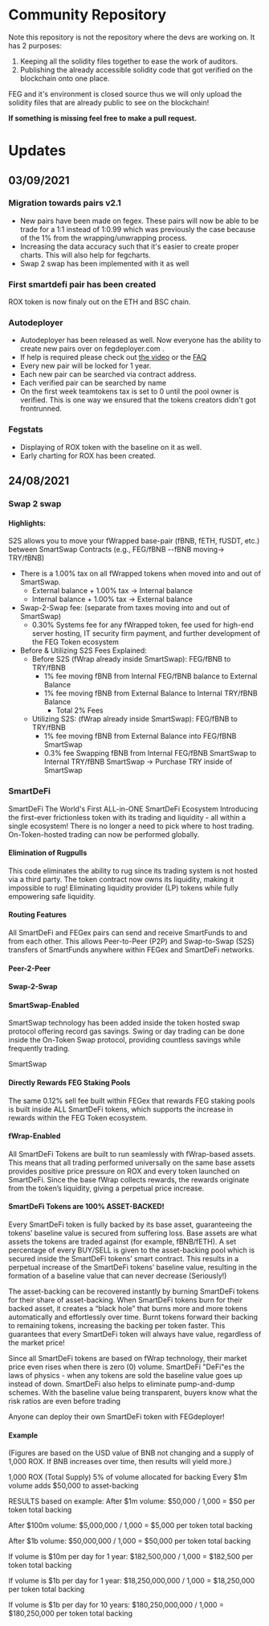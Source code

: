 # Community Repository

Note this repository is not the repository where the devs are working on. It has 2 purposes:

1. Keeping all the solidity files together to ease the work of auditors.
2. Publishing the already accessible solidity code that got verified on the blockchain onto one place.

FEG and it's environment is closed source  thus we will only upload the solidity files that are already public to see on the blockchain!

**If something is missing  feel free to make a pull request.**


# Updates

## 03/09/2021

### Migration towards pairs v2.1

* New pairs have been made on fegex. These pairs will now be able to be trade for a 1:1 instead of 1:0.99 which was previously the case because of the 1% from the wrapping/unwrapping process.
* Increasing the data accuracy such that it's easier to create proper charts. This will also help for fegcharts.
* Swap 2 swap has been implemented with it as well

### First smartdefi pair has been created

ROX token is now finaly out on the ETH and BSC chain.

### Autodeployer

* Autodeployer has been released as well. Now everyone has the ability to create new pairs over on  fegdeployer.com . 
* If help is required please check out [the video](https://www.youtube.com/watch?v=AgjBD6F905U) or the [FAQ](https://docs.google.com/document/d/1u943HybA7zrhXJSwClBu1YnWX9yDX5gEoDmIsqe5kVI)
* Every new pair will be locked for 1 year.
* Each new pair can be searched via contract address.
* Each verified pair can be searched by name
* On the first week teamtokens tax is set to 0 until the pool owner is verified. This is one way we ensured that the tokens creators didn't got frontrunned.

### Fegstats

* Displaying of ROX token with the baseline on it as well.
* Early charting for ROX has been created.

## 24/08/2021
### Swap 2 swap
#### Highlights:

S2S allows you to move your fWrapped base-pair (fBNB, fETH, fUSDT, etc.) between SmartSwap Contracts (e.g., FEG/fBNB --fBNB moving→ TRY/fBNB)
* There is a 1.00% tax on all fWrapped tokens when moved into and out of SmartSwap.
  * External balance + 1.00% tax → Internal balance
  * Internal balance + 1.00% tax → External balance
* Swap-2-Swap fee: (separate from taxes moving into and out of SmartSwap)
  * 0.30% Systems fee for any fWrapped token, fee used for high-end server hosting, IT security firm payment, and further development of the FEG Token ecosystem
* Before & Utilizing S2S Fees Explained:
  * Before S2S (fWrap already inside SmartSwap): FEG/fBNB to TRY/fBNB
    * 1% fee moving fBNB from Internal FEG/fBNB balance to External Balance
    * 1% fee moving fBNB from External Balance to Internal TRY/fBNB Balance
      * Total 2% Fees 
  * Utilizing S2S: (fWrap already inside SmartSwap): FEG/fBNB to TRY/fBNB
    * 1% fee moving fBNB from External Balance into FEG/fBNB SmartSwap
    * 0.3% fee Swapping fBNB from Internal FEG/fBNB SmartSwap to Internal TRY/fBNB SmartSwap -> Purchase TRY inside of SmartSwap

### SmartDeFi

SmartDeFi
The World's First ALL-in-ONE SmartDeFi Ecosystem
Introducing the first-ever frictionless token with its trading and liquidity - all within a single ecosystem! There is no longer a need to pick where to host trading. On-Token-hosted trading can now be performed globally.

#### Elimination of Rugpulls

This code eliminates the ability to rug since its trading system is not hosted via a third party. The token contract now owns its liquidity, making it impossible to rug! Eliminating liquidity provider (LP) tokens while fully empowering safe liquidity.


#### Routing Features

All SmartDeFi and FEGex pairs can send and receive SmartFunds to and from each other. This allows Peer-to-Peer (P2P) and Swap-to-Swap (S2S) transfers of SmartFunds anywhere within FEGex and SmartDeFi networks.


#### Peer-2-Peer


#### Swap-2-Swap



#### SmartSwap-Enabled

SmartSwap technology has been added inside the token hosted swap protocol offering record gas savings. Swing or day trading can be done inside the On-Token Swap protocol, providing countless savings while frequently trading.

SmartSwap


#### Directly Rewards FEG Staking Pools

The same 0.12% sell fee built within FEGex that rewards FEG staking pools is built inside ALL SmartDeFi tokens, which supports the increase in rewards within the FEG Token ecosystem.


#### fWrap-Enabled

All SmartDeFi Tokens are built to run seamlessly with fWrap-based assets. This means that all trading performed universally on the same base assets provides positive price pressure on ROX and every token launched on SmartDeFi. Since the base fWrap collects rewards, the rewards originate from the token’s liquidity, giving a perpetual price increase.


#### SmartDeFi Tokens are 100% ASSET-BACKED!

Every SmartDeFi token is fully backed by its base asset, guaranteeing the tokens’ baseline value is secured from suffering loss. Base assets are what assets the tokens are traded against (for example, fBNB/fETH). A set percentage of every BUY/SELL is given to the asset-backing pool which is secured inside the SmartDeFi tokens’ smart contract. This results in a perpetual increase of the SmartDeFi tokens’ baseline value, resulting in the formation of a baseline value that can never decrease (Seriously!)

The asset-backing can be recovered instantly by burning SmartDeFi tokens for their share of asset-backing. When SmartDeFi tokens burn for their backed asset, it creates a “black hole” that burns more and more tokens automatically and effortlessly over time. Burnt tokens forward their backing to remaining tokens, increasing the backing per token faster. This guarantees that every SmartDeFi token will always have value, regardless of the market price!

Since all SmartDeFi tokens are based on fWrap technology, their market price even rises when there is zero (0) volume. SmartDeFi "DeFi"es the laws of physics - when any tokens are sold the baseline value goes up instead of down. SmartDeFi also helps to eliminate pump-and-dump schemes. With the baseline value being transparent, buyers know what the risk ratios are even before trading

Anyone can deploy their own SmartDeFi token with FEGdeployer!


#### Example

(Figures are based on the USD value of BNB not changing and a supply of 1,000 ROX. If BNB increases over time, then results will yield more.)

1,000 ROX (Total Supply)
5% of volume allocated for backing
Every $1m volume adds $50,000 to asset-backing

RESULTS based on example:
After $1m volume:
$50,000 / 1,000 = $50 per token total backing

After $100m volume:
$5,000,000 / 1,000 = $5,000 per token total backing

After $1b volume:
$50,000,000 / 1,000 = $50,000 per token total backing

If volume is $10m per day for 1 year:
$182,500,000 / 1,000 = $182,500 per token total backing

If volume is $1b per day for 1 year:
$18,250,000,000 / 1,000 = $18,250,000 per token total backing

If volume is $1b per day for 10 years:
$180,250,000,000 / 1,000 = $180,250,000 per token total backing



